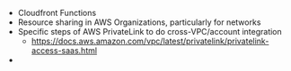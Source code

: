 
* Cloudfront Functions
* Resource sharing in AWS Organizations, particularly for networks
* Specific steps of AWS PrivateLink to do cross-VPC/account integration
	* https://docs.aws.amazon.com/vpc/latest/privatelink/privatelink-access-saas.html
* 